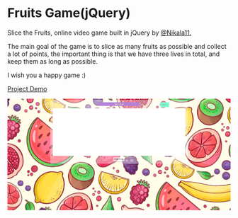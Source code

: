 # Fruits Game(jQuery)

<p>Slice the Fruits, online video game built in jQuery by <a href="https://github.com/Nikala11">@Nikala11.</a></p>
<p>The main goal of the game is to slice as many fruits as possible and collect a lot of points, the important thing is that we have three lives in total, and keep them as long as possible.</p>
<p>I wish you a happy game :)</p>

<a href="https://nikala11.github.io/Slice-the-Fruits-Jquery/">Project Demo</a>

![Uploading Slice-The-Fruits.png…](Images/Slice-The-Fruits.png)
